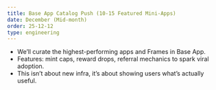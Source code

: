 ```yaml
---
title: Base App Catalog Push (10-15 Featured Mini-Apps)
date: December (Mid-month)
order: 25-12-12
type: engineering
---
```


- We’ll curate the highest-performing apps and Frames in Base App.
- Features: mint caps, reward drops, referral mechanics to spark viral adoption.
- This isn’t about new infra, it’s about showing users what’s actually useful.
